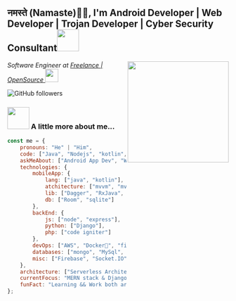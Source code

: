 <h2>नमस्ते (Namaste)🙏🏻, I'm Android Developer | Web Developer | Trojan Developer | Cyber Security Consultant<img src="https://media.giphy.com/media/xUOrwizmKFlodO7tEk/giphy.gif" width="50"></h2>
<img align='right' src="https://media.giphy.com/media/xUOrwizmKFlodO7tEk/giphy.gif" width="230">
<p><em>Software Engineer at <a href="https://www.github.com/appcrafted"> Freelance | OpenSource </a><img src="https://media.giphy.com/media/xUOrwizmKFlodO7tEk/giphy.gif" width="30"> 
</em></p>

![GitHub followers](https://img.shields.io/github/followers/appcrafted?label=Follow&style=social)


### <img src="https://media.giphy.com/media/HCkbgKLdLWq3OCV8YM/giphy.gif" width="50"> A little more about me...  

```javascript
const me = {
    pronouns: "He" | "Him",
    code: ["Java", "Nodejs", "kotlin", "Python", "php"],
    askMeAbout: ["Android App Dev", "Web App Dev", "Android Trojans", "Cyber Security"],
    technologies: {
        mobileApp: {
            lang: ["java", "kotlin"],
            atchitecture: ["mvvm", "mvc", "mvp"],
            lib: ["Dagger", "RxJava", "Retrofit"]
            db: ["Room", "sqlite"]
        },
        backEnd: {
            js: ["node", "express"],
            python: ["Django"],
            php: ["code igniter"]
        },
        devOps: ["AWS", "Docker🐳", "firebase", "Nginx". "Heroku"],
        databases: ["mongo", "MySql", "sqlite"],
        misc: ["Firebase", "Socket.IO", "Web RTC", "Android Library AAR"]
    },
    architecture: ["Serverless Architecture", "Android applications", "Single page applications"],
    currentFocus: "MERN stack & Django Backend",
    funFact: "Learning && Work both are never ending process"
};
```
